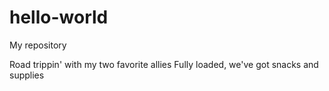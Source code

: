 # hello-world
My repository

Road trippin' with my two favorite allies
Fully loaded, we've got snacks and supplies
